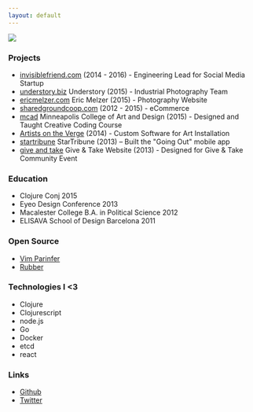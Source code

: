 ```yaml
---
layout: default
---
```


<img id="avatar" src="https://avatars3.githubusercontent.com/u/1356376?v=3&s=460"/>

### Projects

- [invisiblefriend.com](http://invisiblefriend.com/) (2014 - 2016) - Engineering Lead for Social Media Startup
- [understory.biz](http://understory.biz/) Understory (2015) - Industrial Photography Team
- [ericmelzer.com](http://ericmelzer.com/) Eric Melzer (2015) - Photography Website
- [sharedgroundcoop.com](https://sharedgroundcoop.com/) (2012 - 2015) - eCommerce
- [mcad](http://mcad.edu/) Minneapolis College of Art and Design (2015) - Designed and Taught Creative Coding Course
- [Artists on the Verge](http://cargocollective.com/alisonhiltner/Survival-Tactics) (2014) - Custom Software for Art Installation
- [startribune](http://www.startribune.com/) StarTribune (2013) – Built the "Going Out" mobile app
- [give and take](http://give-take.org/) Give & Take Website (2013) - Designed for Give & Take Community Event

### Education

- Clojure Conj 2015
- Eyeo Design Conference 2013
- Macalester College B.A. in Political Science 2012
- ELISAVA School of Design Barcelona 2011

### Open Source

- [Vim Parinfer](https://github.com/bhurlow/vim-parinfer)
- [Rubber](https://github.com/bhurlow/rubber)

### Technologies I <3

- Clojure
- Clojurescript
- node.js
- Go
- Docker
- etcd 
- react

### Links

- [Github](https://github.com/bhurlow)
- [Twitter](https://twitter.com/bhurlow)



